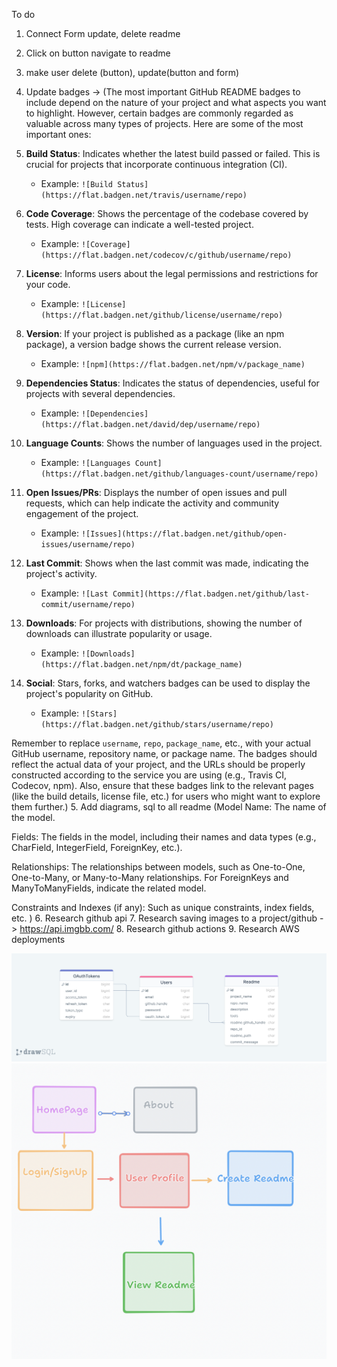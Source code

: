 To do

1. Connect Form update, delete readme
2. Click on button navigate to readme
3. make user delete (button), update(button and form)
4. Update badges -> (The most important GitHub README badges to include depend on the nature of your project and what aspects you want to highlight. However, certain badges are commonly regarded as valuable across many types of projects. Here are some of the most important ones:

1. **Build Status**: Indicates whether the latest build passed or failed. This is crucial for projects that incorporate continuous integration (CI).
   - Example: `![Build Status](https://flat.badgen.net/travis/username/repo)`

2. **Code Coverage**: Shows the percentage of the codebase covered by tests. High coverage can indicate a well-tested project.
   - Example: `![Coverage](https://flat.badgen.net/codecov/c/github/username/repo)`

3. **License**: Informs users about the legal permissions and restrictions for your code.
   - Example: `![License](https://flat.badgen.net/github/license/username/repo)`

4. **Version**: If your project is published as a package (like an npm package), a version badge shows the current release version.
   - Example: `![npm](https://flat.badgen.net/npm/v/package_name)`

5. **Dependencies Status**: Indicates the status of dependencies, useful for projects with several dependencies.
   - Example: `![Dependencies](https://flat.badgen.net/david/dep/username/repo)`

6. **Language Counts**: Shows the number of languages used in the project.
   - Example: `![Languages Count](https://flat.badgen.net/github/languages-count/username/repo)`

7. **Open Issues/PRs**: Displays the number of open issues and pull requests, which can help indicate the activity and community engagement of the project.
   - Example: `![Issues](https://flat.badgen.net/github/open-issues/username/repo)`

8. **Last Commit**: Shows when the last commit was made, indicating the project's activity.
   - Example: `![Last Commit](https://flat.badgen.net/github/last-commit/username/repo)`

9. **Downloads**: For projects with distributions, showing the number of downloads can illustrate popularity or usage.
   - Example: `![Downloads](https://flat.badgen.net/npm/dt/package_name)`

10. **Social**: Stars, forks, and watchers badges can be used to display the project's popularity on GitHub.
    - Example: `![Stars](https://flat.badgen.net/github/stars/username/repo)`

Remember to replace `username`, `repo`, `package_name`, etc., with your actual GitHub username, repository name, or package name. The badges should reflect the actual data of your project, and the URLs should be properly constructed according to the service you are using (e.g., Travis CI, Codecov, npm). Also, ensure that these badges link to the relevant pages (like the build details, license file, etc.) for users who might want to explore them further.)
5. Add diagrams, sql to all readme (Model Name: The name of the model.

Fields: The fields in the model, including their names and data types (e.g., CharField, IntegerField, ForeignKey, etc.).

Relationships: The relationships between models, such as One-to-One, One-to-Many, or Many-to-Many relationships. For ForeignKeys and ManyToManyFields, indicate the related model.

Constraints and Indexes (if any): Such as unique constraints, index fields, etc.
)
6. Research github api
7. Research saving images to a project/github -> https://api.imgbb.com/
8. Research github actions
9.  Research AWS deployments

![Example Image](readme_data.png)
![Example Image](pages.png)

